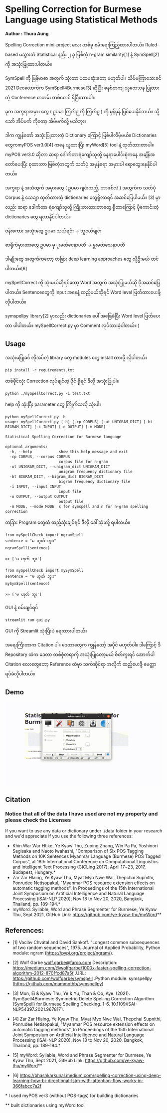 # Spelling Correction for Burmese Language using Statistical Methods

**Author : Thura Aung**

Spelling Correction mini-project ​လေး တစ်ခု စမ်း​ရေးကြည့်ထားပါတယ်။ Ruled-based မသွားဘဲ Statistical နည်း ၂ ခု ဖြစ်တဲ့ n-gram similarity[1] နဲ့ SymSpell[2] ကို အသုံးပြုထားပါတယ်။

SymSpell ကို မြန်မာစာ အတွက် သုံးတာ ပထမဆုံး​တော့ မဟုတ်ပါ။ သိပ်မကြာ​သေးခင် 2021 Dec ​လောက်က SymSpell4Burmese[3] ဆိုပြီး စနစ်တကျ သု​တေသန ပြုထားတဲ့ Conference စာတမ်း တစ်​စောင် ရှိပြီးသားပါ။ 

ခုက အက္ခရာအမှား ​တွေ ( ဥပမာ ကြက်ဉ ကို ကြက်ဥ ) ကို မှန်မှန် ပြင်​ပေးနိုင်တယ်။ သို့​သော် အိပ်မက် ကို​တော့ အိမ်မက်လို့ မသိဘူး။

ဒါက ကျွန်​တော် အသုံးပြုထားတဲ့ Dictionary ​ကြောင့် ဖြစ်ပါလိမ့်မယ်။ Dictionaries တွေက ​myPOS ver3.0[4] က​နေ ယူထားပြီး myWord[5] tool နဲ့ ထုတ်ထားတာပါ။ myPOS ver3.0 ဆိုတာ ဆရာ ​ဒေါက်တာရဲ​ကျော်သူတို့ ​နေရာ​ပေါင်းစုံက​နေ အချိန်အ​တော်​ပေးပြီး စုထားတာ ဖြစ်တဲ့အတွက် သတ်ပုံ အမှန်​ရော အမှားပါ ​ရော​ထွေး​နေနိုင်ပါတယ်။

အက္ခရာ နဲ့ အသံထွက် အမှား​တွေ ( ဥပမာ ဂျင်းထည့်, ဘာဖစ်လဲ ) အတွက်က သတ်ပုံ Corpus နဲ့ ​သေချာ ထုတ်ထားတဲ့ dictionaries ​တွေရှိလာရင် အဆင်​ပြေပါမယ်။ [3] မှာလည်း ဆရာ​ ဒေါက်တာ ရဲ​ကျော်သူတို့ ကြိုးစားထားတာ​တွေ ရှိတာ​ကြောင့် ပို​ကောင်းတဲ့ dictionaries ​တွေ ရလာနိုင်ပါတယ်။

ဗန်းစကား​ အသုံးတွေ 
ဥပမာ သယ်ရင်း -> သူငယ်ချင်း

စာရိုက်မှားတာ​တွေ 
ဥပမာ မှ ူးမတ်​​ငေနာပတိ -> မှူးမတ်​သေနာပတိ

ဒါမျိုး​တွေ အတွက်က​တော့ တခြား deep learning approaches ​တွေ လိုဦးမယ် ထင်ပါတယ်။[6]

mySpellCorrect ကို သုံးမယ်ဆိုရင်​တော့ Word အတွက် အသုံးပြုမယ်ဆို ပိုအဆင်​ပြေပါတယ်။ Sentence ​တွေကို Input အ​နေနဲ့ ထည့်မယ်ဆိုရင် Word level ဖြတ်ထား​ပေးဖို့ လိုပါတယ်။ 

symspellpy library[2] မှာလည်း dictionaries ​ပေါ် အ​ခြေခံပြီး Word level ဖြတ်​ပေးတာ ပါပါတယ်။ mySpellCorrect.py မှာ Comment လုပ်ထားခဲ့ပါတယ်။ )

## Usage

အသုံးမပြုခင် လိုအပ်တဲ့ library ​တွေ modules ​တွေ ​install ထားဖို့ လိုပါတယ်။

```{r, engine='bash', count_lines}
pip install -r requirements.txt
```

တစ်ဖိုင်လုံး Correction လုပ်ချင်တဲ့ ဖိုင် ရှိရင် ဒီလို အသုံးပြုပါ။

```{r, engine='bash', count_lines}
python ./mySpellCorrect.py -i test.txt
```

help ကို သုံးပြီး parameter ​တွေ ကြိုက်သလို သုံးပါ။

```{r, engine='bash', count_lines}
python mySpellCorrect.py -h
usage: mySpellCorrect.py [-h] [-cp CORPUS] [-ut UNIGRAM_DICT] [-bt BIGRAM_DICT] [-i INPUT] [-o OUTPUT] [-m MODE]

Statistical Spelling Correction for Burmese language

optional arguments:
  -h, --help            show this help message and exit
  -cp CORPUS, --corpus CORPUS
                        corpus file for n-gram
  -ut UNIGRAM_DICT, --unigram_dict UNIGRAM_DICT
                        unigram frequency dictionary file
  -bt BIGRAM_DICT, --bigram_dict BIGRAM_DICT
                        bigram frequency dictionary file
  -i INPUT, --input INPUT
                        input file
  -o OUTPUT, --output OUTPUT
                        output file
  -m MODE, --mode MODE  s for symspell and n for n-gram spelling correction
```

တခြား Program ​တွေထဲ ထည့်သုံးချင်ရင် ဒီလို ​ခေါ် သုံးလို့ ရပါတယ်။
```{r, engine='bash', count_lines}
from mySpellCheck import ngramSpell
sentence = "မ ဟုတ် ဘူးး"
ngramSpell(sentence)

>> ['မ ဟုတ် ဘူး']
```
```{r, engine='bash', count_lines}
from mySpellCheck import mySymSpell
sentence = "မ ဟုတ် ဘူးး"
mySymSpell(sentence)

>> ['မ ဟုတ် ဘူး']
```

GUI နဲ့ စမ်းချင်ရင်​ 

```{r, engine='bash', count_lines}
streamlit run gui.py
```

GUI ကို Streamlit သုံးပြီးပဲ ​ရေးထားပါတယ်။

အ​ရေးကြီးတာက Citation ပါ။
​ဒေတာ​တွေက ကျွန်​တော့် အပိုင် မဟုတ်ပါ။ ဒါ​ကြောင့် ​ဒီ Repository ထဲက ​ဒေတာ တစ်စုံတရာကို အသုံးပြု​တော့မယ် စိတ်ကူးရင် ​အောက်ပါ Citation ​လေး​တွေ​တော့ Reference ထဲမှာ သက်ဆိုင်ရာ အလိုက် ထည့်​ပေးဖို့ ​မေတ္တာ ရပ်ခံလိုပါတယ်။

## Demo
![Demo](Demo.gif)

## Citation
### Notice that all of the data I have used are not my property and please check the Licenses

If you want to use any data or dictionary under ./data folder in your research and we'd appreciate if you use the following three references:

- Khin War War Htike, Ye Kyaw Thu, Zuping Zhang, Win Pa Pa, Yoshinori Sagisaka and Naoto Iwahashi, "Comparison of Six POS Tagging Methods on 10K Sentences Myanmar Language (Burmese) POS Tagged Corpus", at 18th International Conference on Computational Linguistics and Intelligent Text Processing (CICLing 2017), April 17~23, 2017, Budapest, Hungary.*
- Zar Zar Hlaing, Ye Kyaw Thu, Myat Myo Nwe Wai, Thepchai Supnithi, Ponrudee Netisopakul, "Myanmar POS resource extension effects on automatic tagging methods", In Proceedings of the 15th International Joint Symposium on Artificial Intelligence and Natural Language Processing (iSAI-NLP 2020), Nov 18 to Nov 20, 2020, Bangkok, Thailand, pp. 189-194.*
- myWord: Syllable, Word and Phrase Segmenter for Burmese, Ye Kyaw Thu, Sept 2021, GitHub Link: https://github.com/ye-kyaw-thu/myWord**

## References:

- [1] Vacláv Chvátal and David Sankoff. "Longest common subsequences of two random sequences", 1975. Journal of Applied Probability, Python module: ngram (https://pypi.org/project/ngram/).

- [2] Wolf Garbe <wolf.garbe@faroo.com> Description: https://medium.com/@wolfgarbe/1000x-faster-spelling-correction-algorithm-2012-8701fcd87a5f .URL: https://github.com/wolfgarbe/symspell .Python module: symspellpy (https://github.com/mammothb/symspellpy)

- [3] Mon, Ei & Kyaw Thu, Ye & Yu, Than & Oo, Aye. (2021). SymSpell4Burmese: Symmetric Delete Spelling Correction Algorithm (SymSpell) for Burmese Spelling Checking. 1-6. 10.1109/iSAI-NLP54397.2021.9678171. 

- [4] Zar Zar Hlaing, Ye Kyaw Thu, Myat Myo Nwe Wai, Thepchai Supnithi, Ponrudee Netisopakul, "Myanmar POS resource extension effects on automatic tagging methods", In Proceedings of the 15th International Joint Symposium on Artificial Intelligence and Natural Language Processing (iSAI-NLP 2020), Nov 18 to Nov 20, 2020, Bangkok, Thailand, pp. 189-194.*

- [5] myWord: Syllable, Word and Phrase Segmenter for Burmese, Ye Kyaw Thu, Sept 2021, GitHub Link: https://github.com/ye-kyaw-thu/myWord**

- [6] https://bhashkarkunal.medium.com/spelling-correction-using-deep-learning-how-bi-directional-lstm-with-attention-flow-works-in-366fabcc7a2f

\* I used myPOS ver3 (without POS-tags) for building dictionaries

\** built dictionaries using myWord tool
